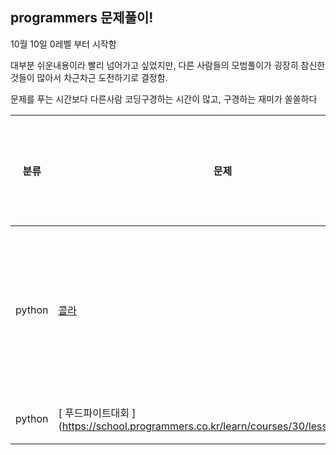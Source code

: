 ## programmers 문제풀이!

10월 10일 0레벨 부터 시작함

대부분 쉬운내용이라 빨리 넘어가고 싶었지만, 다른 사람들의 모범풀이가 굉장히 참신한것들이 많아서 차근차근 도전하기로 결정함.

문제를 푸는 시간보다 다른사람 코딩구경하는 시간이 많고, 구경하는 재미가 쏠쏠하다

|분류| 문제                                                                      | 내가 작성한 코드                                                                                                 |설명|
|---|-------------------------------------------------------------------------|-----------------------------------------------------------------------------------------------------------|---
| python | [콜라](https://school.programmers.co.kr/learn/courses/30/lessons/132267 ) | [코드](https://github.com/POONGNHA/programmers/blob/master/level_1/%EC%BD%9C%EB%9D%BC%EB%AC%B8%EC%A0%9C.py) | 몫과 나머지를 이용한 문제
| python | [ 푸드파이트대회 ](https://school.programmers.co.kr/learn/courses/30/lessons/134240|[내 코드](https://github.com/POONGNHA/programmers/blob/master/level_1/%ED%91%B8%EB%93%9C%20%ED%8C%8C%EC%9D%B4%ED%8A%B8%20%EB%8C%80%ED%9A%8C.py)|
